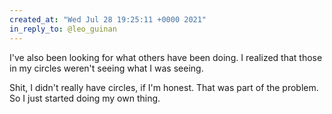 ```yaml
---
created_at: "Wed Jul 28 19:25:11 +0000 2021"
in_reply_to: @leo_guinan
---
```


I've also been looking for what others have been doing. I realized that those in my circles weren't seeing what I was seeing.

Shit, I didn't really have circles, if I'm honest. That was part of the problem. So I just started doing my own thing.
